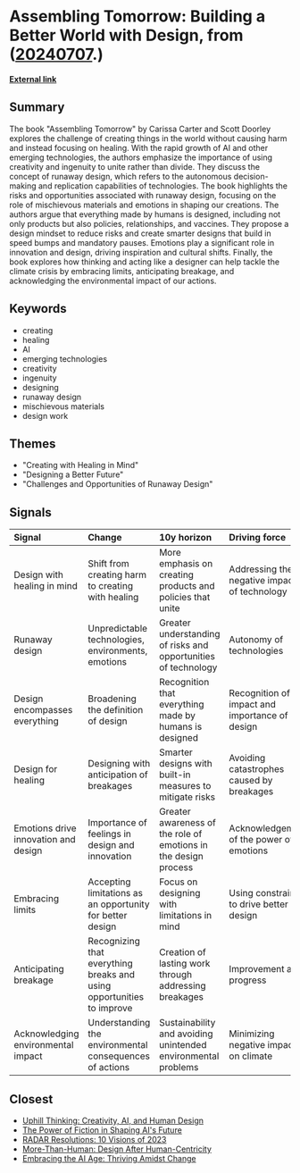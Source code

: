 # __Assembling Tomorrow: Building a Better World with Design__, from ([20240707](https://kghosh.substack.com/p/20240707).)

__[External link](https://news.stanford.edu/stories/2024/06/imagining-better-futures-with-assembling-tomorrow)__



## Summary

The book "Assembling Tomorrow" by Carissa Carter and Scott Doorley explores the challenge of creating things in the world without causing harm and instead focusing on healing. With the rapid growth of AI and other emerging technologies, the authors emphasize the importance of using creativity and ingenuity to unite rather than divide. They discuss the concept of runaway design, which refers to the autonomous decision-making and replication capabilities of technologies. The book highlights the risks and opportunities associated with runaway design, focusing on the role of mischievous materials and emotions in shaping our creations. The authors argue that everything made by humans is designed, including not only products but also policies, relationships, and vaccines. They propose a design mindset to reduce risks and create smarter designs that build in speed bumps and mandatory pauses. Emotions play a significant role in innovation and design, driving inspiration and cultural shifts. Finally, the book explores how thinking and acting like a designer can help tackle the climate crisis by embracing limits, anticipating breakage, and acknowledging the environmental impact of our actions.

## Keywords

* creating
* healing
* AI
* emerging technologies
* creativity
* ingenuity
* designing
* runaway design
* mischievous materials
* design work

## Themes

* "Creating with Healing in Mind"
* "Designing a Better Future"
* "Challenges and Opportunities of Runaway Design"

## Signals

| Signal                               | Change                                                                | 10y horizon                                                     | Driving force                                      |
|:-------------------------------------|:----------------------------------------------------------------------|:----------------------------------------------------------------|:---------------------------------------------------|
| Design with healing in mind          | Shift from creating harm to creating with healing                     | More emphasis on creating products and policies that unite      | Addressing the negative impacts of technology      |
| Runaway design                       | Unpredictable technologies, environments, emotions                    | Greater understanding of risks and opportunities of technology  | Autonomy of technologies                           |
| Design encompasses everything        | Broadening the definition of design                                   | Recognition that everything made by humans is designed          | Recognition of the impact and importance of design |
| Design for healing                   | Designing with anticipation of breakages                              | Smarter designs with built-in measures to mitigate risks        | Avoiding catastrophes caused by breakages          |
| Emotions drive innovation and design | Importance of feelings in design and innovation                       | Greater awareness of the role of emotions in the design process | Acknowledgement of the power of emotions           |
| Embracing limits                     | Accepting limitations as an opportunity for better design             | Focus on designing with limitations in mind                     | Using constraints to drive better design           |
| Anticipating breakage                | Recognizing that everything breaks and using opportunities to improve | Creation of lasting work through addressing breakages           | Improvement and progress                           |
| Acknowledging environmental impact   | Understanding the environmental consequences of actions               | Sustainability and avoiding unintended environmental problems   | Minimizing negative impact on climate              |

## Closest

* [Uphill Thinking: Creativity, AI, and Human Design](92ae644db3cc8e4d0fb262bac8413f8b)
* [The Power of Fiction in Shaping AI's Future](026067bce7eb8accee127cf0cac4dfa5)
* [RADAR Resolutions: 10 Visions of 2023](0159774192872e1fdb6ebd7c80dbb9de)
* [More-Than-Human: Design After Human-Centricity](5374f630138505a84bf07f321ed3d05e)
* [Embracing the AI Age: Thriving Amidst Change](23a3410059759ba4214235628d4ebd4b)